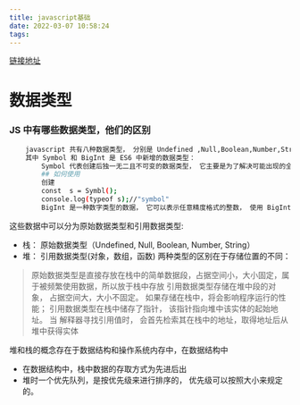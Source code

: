 ```yaml
---
title: javascript基础
date: 2022-03-07 10:58:24
tags:
---
```

 [链接地址](https://juejin.cn/post/6940945178899251230)
# 数据类型

### JS 中有哪些数据类型，他们的区别
``` bash
    javascript 共有八种数据类型， 分别是 Undefined ,Null,Boolean,Number,String, Object, Symbol,BigInt
    其中 Symbol 和 BigInt 是 ES6 中新增的数据类型：
        Symbol 代表创建后独一无二且不可变的数据类型， 它主要是为了解决可能出现的全局变量冲突的问题。（感觉没意思）
        ## 如何使用
        创建
        const  s = Symbl();
        console.log(typeof s);//"symbol"
        BigInt 是一种数字类型的数据， 它可以表示任意精度格式的整数， 使用 BigInt 可以安全地存储和操作大整数， 即使这个数已经超过了 Number 能够表示的安全整数范围
```
这些数据中可以分为原始数据类型和引用数据类型:
* 栈： 原始数据类型（Undefined, Null, Boolean,  Number, String）
* 堆： 引用数据类型(对象，数组，函数)
两种类型的区别在于存储位置的不同：
> 原始数据类型是直接存放在栈中的简单数据段，占据空间小，大小固定，属于被频繁使用数据，所以放于栈中存放
> 引用数据类型存储在堆中段的对象， 占据空间大，大小不固定。 如果存储在栈中，将会影响程序运行的性能； 引用数据类型在栈中储存了指针， 该指针指向堆中该实体的起始地址。 当
> 解释器寻找引用值时， 会首先检索其在栈中的地址，取得地址后从堆中获得实体

堆和栈的概念存在于数据结构和操作系统内存中，在数据结构中
* 在数据结构中，栈中数据的存取方式为先进后出
* 堆时一个优先队列，是按优先级来进行排序的， 优先级可以按照大小来规定的。

